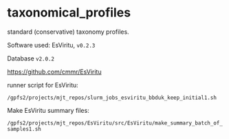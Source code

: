 # taxonomical_profiles

standard (conservative) taxonomy profiles.

Software used: EsViritu, `v0.2.3`

Database `v2.0.2`

https://github.com/cmmr/EsViritu


runner script for EsViritu:

`/gpfs2/projects/mjt_repos/slurm_jobs_esviritu_bbduk_keep_initial1.sh`

Make EsViritu summary files:

`/gpfs2/projects/mjt_repos/EsViritu/src/EsViritu/make_summary_batch_of_samples1.sh`